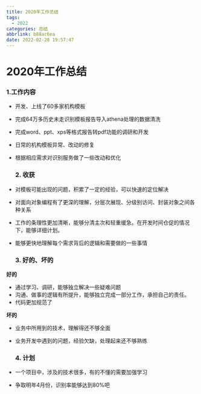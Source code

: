 ```yaml
---
title: 2020年工作总结
tags:
  - 2022
categories: 总结
abbrlink: b88ac6ea
date: 2022-02-28 19:57:47
---
```

 # 2020年工作总结

  

  ### 1.工作内容

* 开发、上线了60多家机构模板
* 完成64万多历史未走识别模板报告导入athena处理的数据清洗
* 完成word、ppt、xps等格式报告转pdf功能的调研和开发
* 日常的机构模板异常、改动的修复
* 根据相应需求对识别服务做了一些改动和优化

  ### 2. 收获

* 对模板可能出现的问题，积累了一定的经验，可以快速的定位解决
* 对面向对象编程有了更深的理解，分层次展现、分级别访问、封装对象之间各种关系
* 工作的条理性更加清晰，能够分清主次和轻重缓急。在开发时间仓促的情况下，能够详细计划。
* 能够更快地理解每个需求背后的逻辑和需要做的一些事情

  ### 3. 好的、坏的

**好的**

* 通过学习、调研，能够独立解决一些疑难问题
* 沟通、做事的逻辑有所提升，能够独立完成一部分工作，承担自己的责任。
*  代码更加规范了

**坏的**

* 业务中所用到的技术，理解得还不够全面
* 业务开发中遇到的问题，经验欠缺，处理起来还不够熟练

  ### 4. 计划

* 一个项目中，涉及的技术很多，有的不懂的需要加强学习
* 争取明年4月份，识别率能够达到80%吧

